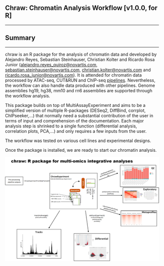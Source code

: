 
## Chraw: Chromatin Analysis Workflow [v1.0.0, for R] 
 
---

## Summary
---
chraw is an R package for the analysis of chromatin data and developed by Alejandro Reyes, Sebastian Steinhauser, Christian Kolter and Ricardo Rosa Junior (alejandro.reyes_quiroz@novartis.com, sebastian.steinhauser@novartis.com, christian.kolter@novartis.com and ricardo.rosa_junior@novartis.com). It is attended for chromatin data processed by ATAC-seq, CUT&RUN and ChIP-seq [pipelines](https://www.encodeproject.org/pipelines/). Nevertheless, the workflow can also handle data produced with other pipelines. Genome assemblies hg19, hg38, mm10 and rn6 assemblies are supported through the workflow analysis. 

This package builds on top of MultiAssayExperiment and aims to be a simplified version of multiple R-packages (DESeq2, DiffBind, corrplot, ChIPseeker,...) that normally need a substantial contribution of the user in terms of input and comprehension of the documentation. Each major analysis step is shrinked to a single function (differential analysis, correlation plots, PCA,...) and only requires a few inputs from the user. 

The workflow was tested on various cell lines and  experimental designs. 

Once the package is installed, we are ready to start our chromatin analysis.


![](chraw.png)
